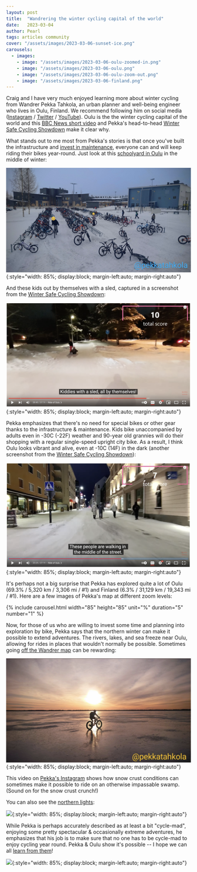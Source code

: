 ```yaml
---
layout: post
title:  "Wandrering the winter cycling capital of the world"
date:   2023-03-04
author: Pearl
tags: articles community
cover: "/assets/images/2023-03-06-sunset-ice.png"
carousels:
  - images:
    - image: "/assets/images/2023-03-06-oulu-zoomed-in.png"
    - image: "/assets/images/2023-03-06-oulu.png"
    - image: "/assets/images/2023-03-06-oulu-zoom-out.png"
    - image: "/assets/images/2023-03-06-finland.png"
---
```

Craig and I have very much enjoyed learning more about winter cycling from Wandrer Pekka Tahkola, an urban planner and well-being engineer who lives in Oulu, Finland. We recommend following him on social media ([Instagram](https://www.instagram.com/ptahkola/) / [Twitter](https://twitter.com/pekkatahkola) / [YouTube](https://www.youtube.com/pekkatahkola)). Oulu is the the winter cycling capital of the world and this [BBC News short video](https://www.bbc.com/news/av/world-europe-64354089) and Pekka's head-to-head [Winter Safe Cycling Showdown](https://www.youtube.com/watch?v=ABV7WUJl6fU) make it clear why.

What stands out to me most from Pekka's stories is that once you've built the infrastructure and [invest in maintenance](https://twitter.com/pekkatahkola/status/1631330367691972610?s=20), everyone can and will keep riding their bikes year-round. Just look at this [schoolyard in Oulu](https://twitter.com/pekkatahkola/status/1612836207058386948?s=20) in the middle of winter:

![](/assets/images/2023-03-06-winter-schoolyard.png){:style="width: 85%; display:block; margin-left:auto; margin-right:auto"}

And these kids out by themselves with a sled, captured in a screenshot from the [Winter Safe Cycling Showdown](https://www.youtube.com/watch?v=ABV7WUJl6fU):

![](/assets/images/2023-03-06-kiddies-with-sled.png){:style="width: 85%; display:block; margin-left:auto; margin-right:auto"}

Pekka emphasizes that there's no need for special bikes or other gear thanks to the infrastructure & maintenance. Kids bike unaccompanied by adults even in -30C (-22F) weather and 90-year old grannies will do their shopping with a regular single-speed upright city bike. As a result, I think Oulu looks vibrant and alive, even at -10C (14F) in the dark (another screenshot from the [Winter Safe Cycling Showdown](https://www.youtube.com/watch?v=ABV7WUJl6fU)):

![](/assets/images/2023-03-06-vibrant-streets.png){:style="width: 85%; display:block; margin-left:auto; margin-right:auto"}

It's perhaps not a big surprise that Pekka has explored quite a lot of Oulu (69.3% / 5,320 km / 3,306 mi / #1) and Finland (6.3% / 31,129 km / 19,343 mi / #1). Here are a few images of Pekka's map at different zoom levels:

{% include carousel.html width="85" height="85" unit="%" duration="5" number="1" %}

Now, for those of us who are willing to invest some time and planning into exploration by bike, Pekka says that the northern winter can make it possible to extend adventures. The rivers, lakes, and sea freeze near Oulu, allowing for rides in places that wouldn't normally be possible. Sometimes going [off the Wandrer map](https://twitter.com/pekkatahkola/status/1619024623508799489?s=20) can be rewarding:

![](/assets/images/2023-03-06-sunset-ice.png){:style="width: 85%; display:block; margin-left:auto; margin-right:auto"}

This video on [Pekka's Instagram](https://www.instagram.com/p/BwW3Bo3lCuU/) shows how snow crust conditions can sometimes make it possible to ride on an otherwise impassable swamp. (Sound on for the snow crust crunch!)

You can also see the [northern lights](https://www.instagram.com/p/BPCsu0MA46F/):

![](/assets/images/2023-03-06-northern-lights.png){:style="width: 85%; display:block; margin-left:auto; margin-right:auto"}

While Pekka is perhaps accurately described as at least a bit "cycle-mad", enjoying some pretty spectacular & occasionally extreme adventures, he emphasizes that his job is to make sure that no one has to be cycle-mad to enjoy cycling year round. Pekka & Oulu show it's possible -- I hope we can all [learn from them](https://twitter.com/pekkatahkola/status/1620783864271769601?s=20)!

![](/assets/images/2023-03-06-winter-cycling.png){:style="width: 85%; display:block; margin-left:auto; margin-right:auto"}
